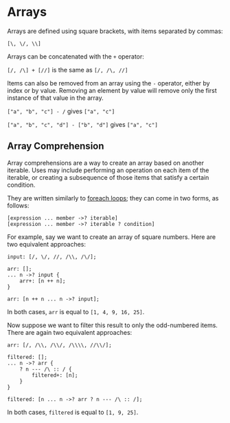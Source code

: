 # Arrays

Arrays are defined using square brackets, with items separated by commas:

```sm
[\, \/, \\]
```

Arrays can be concatenated with the `+` operator:

`[/, /\] + [//]` is the same as `[/, /\, //]`

Items can also be removed from an array using the `-` operator, either by index or by value. Removing an element by value will remove only the first instance of that value in the array.

`["a", "b", "c"] - /` gives `["a", "c"]`

`["a", "b", "c", "d"] - ["b", "d"]` gives `["a", "c"]`

## Array Comprehension

Array comprehensions are a way to create an array based on another iterable.
Uses may include performing an operation on each item of the iterable, or creating a subsequence of those items that satisfy a certain condition.

They are written similarly to [foreach loops](09controlflow.md#foreach-loop); they can come in two forms, as follows:

```sm
[expression ... member ->? iterable]
[expression ... member ->? iterable ? condition]
```

For example, say we want to create an array of square numbers.
Here are two equivalent approaches:

```sm
input: [/, \/, //, /\\, /\/];

arr: [];
... n ->? input {
    arr+: [n ++ n];
}

arr: [n ++ n ... n ->? input];
```

In both cases, `arr` is equal to `[1, 4, 9, 16, 25]`.

Now suppose we want to filter this result to only the odd-numbered items.
There are again two equivalent approaches:

```sm
arr: [/, /\\, /\\/, /\\\\, //\\/];

filtered: [];
... n ->? arr {
    ? n --- /\ :: / {
        filtered+: [n];
    }
}

filtered: [n ... n ->? arr ? n --- /\ :: /];
```

In both cases, `filtered` is equal to `[1, 9, 25]`.
